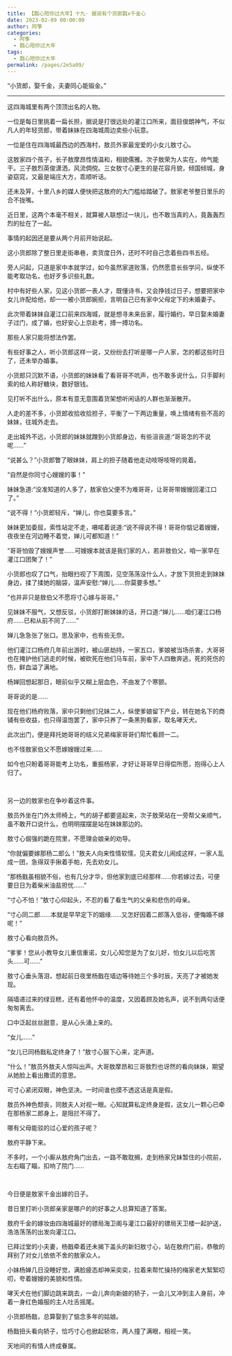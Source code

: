 ```yaml
---
title: 【戬心陪你过大年】十九· 据说有个货郎戬x千金心
date: 2023-02-09 00:00:00
author: 阿筝
categories: 
  - 阿筝
  - 戬心陪你过大年
tags: 
  - 戬心陪你过大年
permalink: /pages/2e5a09/
---
```


“小货郎，娶千金，夫妻同心能锻金。”<!-- more -->

---

这四海城里有两个顶顶出名的人物。

一位是每日里挑着一扁长担，据说是打很远处的灌江口所来，面目俊朗神气，不似凡人的年轻货郎，带着妹妹在四海城周边卖些小玩意。

一位是住在四海城最西边的西海村，敖员外家最宠爱的小女儿敖寸心。

这敖家四个孩子，长子敖摩昂性情温和，相貌儒雅。次子敖荣为人实在，帅气能干。三子敖烈英俊潇洒，风流倜傥。三女敖寸心更生的是花容月貌，倾国倾城，身姿窈窕，又最是端庄大方，乖顺听话。

还未及笄，十里八乡的媒人便快把这敖府的大门槛给踏破了。敖家老爷整日里乐的合不拢嘴。

近日里，这两个本毫不相关，就算被人联想过一块儿，也不敢当真的人，竟轰轰烈烈的扯在了一起。

事情的起因还是要从两个月前开始说起。

这小货郎除了整日里走街串巷，卖货度日外，还时不时自己念着些四书五经。

旁人问起，只道是家中本就学过，如今虽然家道败落，仍然愿意长些学问，纵使不能考取功名，也好歹多识些礼数。

村中有好些人家，见这小货郎一表人才，既懂诗书，又会挣钱过日子，想要把家中女儿许配给他，却一一被小货郎婉拒，言明自己已有家中父母定下的未婚妻子。

此次带着妹妹自灌江口前来四海城，就是想寻未来岳家，履行婚约，早日娶未婚妻子过门，成了婚，也好安心上京赴考，搏一搏功名。

那些人家只能将想法作罢。

有些好事之人，听小货郎这样一说，又纷纷去打听是哪一户人家，怎的都这些时日了，还未举办婚事。

小货郎只沉默不语，小货郎的妹妹看了看哥哥不吭声，也不敢多说什么，只手脚利索的给人称好糖块，数好银钱。

见打听不出什么，原本有意无意围着货架想听闲话的人群也渐渐散开。

人走的差不多，小货郎收拾收拾担子，平衡了一下两边重量，唤上情绪有些不高的妹妹，往城外走去。

走出城外不远，小货郎的妹妹就蹭到小货郎身边，有些沮丧道:“哥哥怎的不说呢……”

“说甚么？”小货郎瞥了眼妹妹，肩上的担子随着他走动吱呀吱呀的晃着。

“自然是你同寸心嫂嫂的事！”

妹妹急道:“没准知道的人多了，敖家伯父便不为难哥哥，让哥哥带嫂嫂回灌江口了。”

“说不得！”小货郎轻斥，“婵儿，你也莫要多言。”

妹妹更加委屈，索性站定不走，嗫喏着说道:“说不得说不得！哥哥你惦记着嫂嫂，夜夜坐在河边睡不着觉，婵儿可都知道！”

“哥哥怕毁了嫂嫂声誉……可嫂嫂本就该是我们家的人，若非敖伯父，咱一家早在灌江口团聚了！”

小货郎也叹了口气，抬眼扫视了下周围，见空荡荡没什么人，才放下货担走到妹妹身边，揉了揉她的脑袋，温声安慰:“婵儿……你莫要多想。”

“也并非只是敖伯父不愿将寸心嫁与哥哥。”

见妹妹不服气，又想反驳，小货郎打断妹妹的话，开口道:“婵儿……咱们灌江口杨府……已和从前不同了……”

婵儿急急张了张口。思及家中，也有些无奈。

他们灌江口杨府几年前出游时，被山匪劫持，一家五口，爹娘被当场杀害，大哥哥也在掩护他们逃走的时候，被砍死在他们马车前，家中下人四散奔逃，死的死伤的伤，鲜血溢了满地。

杨婵回想起那日，眼前似乎又糊上层血色，不由发了个寒颤。

哥哥说的是……

现在他们杨府败落，家中只剩他们兄妹二人，纵使爹娘留下产业，转在她名下的商铺有些收益，也只得温饱罢了，家中只养了一条黑狗看家，取名哮天犬。

此次出门，便是拜托她哥哥的结义兄弟梅家哥哥们帮忙看顾一二。

也不怪敖家伯父不愿嫁嫂嫂过来……

如今也只盼着哥哥能考上功名，重振杨家，才好让哥哥早日得偿所愿，抱得心上人归了。

</br>

另一边的敖家也在争吵着这件事。

敖员外坐在门外太师椅上，气的胡子都要竖起来，次子敖荣站在一旁帮父亲顺气，虽不敢开口说什么，也明明摆摆是站在妹妹那边的。

敖寸心倔强的跪在院里，不愿理会娘亲的劝导。

“你就偏要嫁那杨二郎么！”敖夫人向来性情软懦，见夫君女儿闹成这样，一家人乱成一团，急得双手揪着手帕，先去劝女儿。

“那杨戬虽相貌不俗，也有几分才华，但他家到底已经那样……你若嫁过去，可便要日日为着柴米油盐担忧……”

“寸心不怕！”敖寸心仰起头，不忍的看了看生气的父亲和悲伤的母亲。

“寸心同二郎……本就是早早定下的姻缘……又怎好因着二郎落入低谷，便悔婚不嫁呢！”

敖寸心看向敖员外。

“爹爹！您从小教导女儿重信重诺，女儿心知您是为了女儿好，怕女儿以后吃苦头……可……”

敖寸心垂头落泪，想起前日夜里杨戬在墙边等待她三个多时辰，天亮了才被她发现。

隔墙递过来的绿豆糕，还有着他怀中的温度，又因着顾及她名声，说不到两句话便匆匆离去。

口中泛起丝丝甜意，是从心头涌上来的。

“女儿……”

“女儿已同杨戬私定终身了！”敖寸心狠下心来，定声道。

“什么！”敖员外敖夫人惊叫出声。大哥敖摩昂和三哥敖烈也讶然的看向妹妹，期望从她脸上看出撒谎的意思。

可寸心紧闭双眼，神色坚决。一时间谁也摸不透这话是真是假。

敖员外神色颓丧，同敖夫人对视一眼。心知就算私定终身是假，这女儿一颗心已牵在那杨家二郎身上，是阻拦不得了。

哪有父母能驳的过心爱的孩子呢？

敖府平静下来。

不多时，一个小厮从敖府角门出去，一路不敢耽搁，走到杨家兄妹暂住的小院前，左右瞄了瞄，扣响了院门……

</br>

今日便是敖家千金出嫁的日子。

昔日里打听小货郎亲家是哪户的的好事之人总算知道了答案。

敖府千金的嫁妆由四海城最好的镖局海卫阁与灌江口最好的镖局天卫楼一起护送，浩浩荡荡的出发向灌江口。

已拜过堂的小夫妻，杨戬牵着还未揭下盖头的新妇敖寸心，站在敖府门前，恭敬的拜别了对女儿依依不舍的敖家众人。

小妹杨婵几日没睡好觉，满脸疲态却神采奕奕，拉着来帮忙操持的梅家老大絮絮叨叨，夸着嫂嫂的美貌和性情。

哮天犬在他们脚边跳来跳去，一会儿奔向新娘的轿子，一会儿又冲到主人身前，冲着一身红色婚服的主人吐舌摇尾。

小货郎杨戬，总算娶到了惦念多年的姑娘。

杨戬扭头看向轿子，恰巧寸心也掀起轿帘，两人撞了满眼，相视一笑。

天地间的有情人终成眷属。
